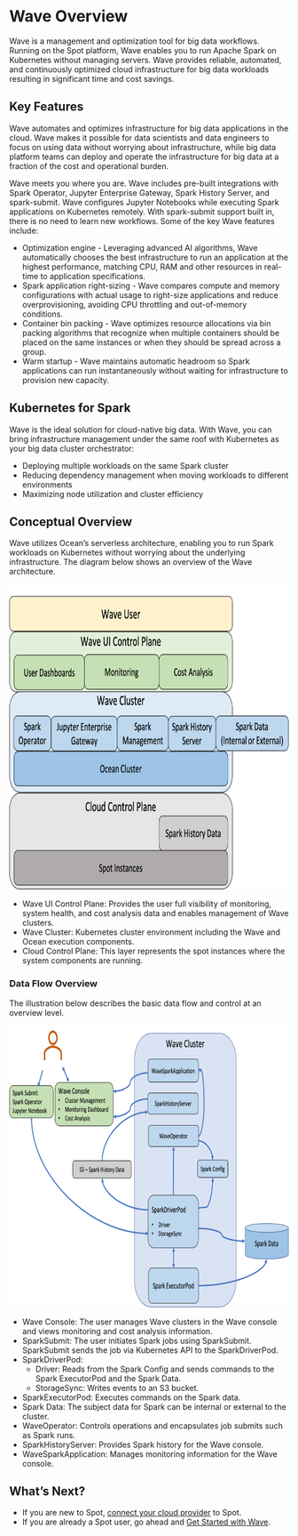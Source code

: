 # Wave Overview

Wave is a management and optimization tool for big data workflows. Running on the Spot platform, Wave enables you to run Apache Spark on Kubernetes without managing servers. Wave provides reliable, automated, and continuously optimized cloud infrastructure for big data workloads resulting in significant time and cost savings.

## Key Features

Wave automates and optimizes infrastructure for big data applications in the cloud. Wave makes it possible for data scientists and data engineers to focus on using data without worrying about infrastructure, while big data platform teams can deploy and operate the infrastructure for big data at a fraction of the cost and operational burden.

Wave meets you where you are. Wave includes pre-built integrations with Spark Operator, Jupyter Enterprise Gateway, Spark History Server, and spark-submit. Wave configures Jupyter Notebooks while executing Spark applications on Kubernetes remotely. With spark-submit support built in, there is no need to learn new workflows. Some of the key Wave features include:

- Optimization engine - Leveraging advanced AI algorithms, Wave automatically chooses the best infrastructure to run an application at the highest performance, matching CPU, RAM and other resources in real-time to application specifications.
- Spark application right-sizing - Wave compares compute and memory configurations with actual usage to right-size applications and reduce overprovisioning, avoiding CPU throttling and out-of-memory conditions.
- Container bin packing - Wave optimizes resource allocations via bin packing algorithms that recognize when multiple containers should be placed on the same instances or when they should be spread across a group.
- Warm startup - Wave maintains automatic headroom so Spark applications can run instantaneously without waiting for infrastructure to provision new capacity.

## Kubernetes for Spark

Wave is the ideal solution for cloud-native big data. With Wave, you can bring infrastructure management under the same roof with Kubernetes as your big data cluster orchestrator:
- Deploying multiple workloads on the same Spark cluster
- Reducing dependency management when moving workloads to different environments
- Maximizing node utilization and cluster efficiency

## Conceptual Overview

Wave utilizes Ocean’s serverless architecture, enabling you to run Spark workloads on Kubernetes without worrying about the underlying infrastructure. The diagram below shows an overview of the Wave architecture.

<img src="/wave/_media/overview-01.png" width="793" height="550" />

- Wave UI Control Plane: Provides the user full visibility of monitoring, system health, and cost analysis data and enables management of Wave clusters.
- Wave Cluster: Kubernetes cluster environment including the Wave and Ocean execution components.
- Cloud Control Plane: This layer represents the spot instances where the system components are running.

### Data Flow Overview

The illustration below describes the basic data flow and control at an overview level.

<img src="/wave/_media/overview-02.png" width="785" height="508" />

- Wave Console: The user manages Wave clusters in the Wave console and views monitoring and cost analysis information.
- SparkSubmit: The user initiates Spark jobs using SparkSubmit. SparkSubmit sends the job via Kubernetes API to the SparkDriverPod.
- SparkDriverPod:
  - Driver: Reads from the Spark Config and sends commands to the Spark ExecutorPod and the Spark Data.
  - StorageSync: Writes events to an S3 bucket.
- SparkExecutorPod: Executes commands on the Spark data.
- Spark Data: The subject data for Spark can be internal or external to the cluster.
- WaveOperator: Controls operations and encapsulates job submits such as Spark runs.
- SparkHistoryServer: Provides Spark history for the Wave console.
- WaveSparkApplication: Manages monitoring information for the Wave console.

## What’s Next?

- If you are new to Spot, [connect your cloud provider](connect-your-cloud-provider/aws-account) to Spot.
- If you are already a Spot user, go ahead and [Get Started with Wave](wave/getting-started/).
